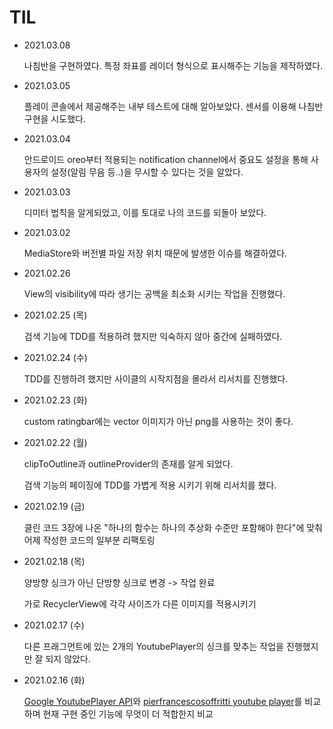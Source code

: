 # TIL

- 2021.03.08

  나침반을 구현하였다. 특정 좌표를 레이더 형식으로 표시해주는 기능을 제작하였다.

- 2021.03.05
  
  플레이 콘솔에서 제공해주는 내부 테스트에 대해 알아보았다. 센서를 이용해 나침반 구현을 시도했다.
  
- 2021.03.04

  안드로이드 oreo부터 적용되는 notification channel에서 중요도 설정을 통해 사용자의 설정(알림 무음 등..)을 무시할 수 있다는 것을 알았다.

- 2021.03.03

  디미터 법칙을 알게되었고, 이를 토대로 나의 코드를 되돌아 보았다.

- 2021.03.02

  MediaStore와 버전별 파일 저장 위치 때문에 발생한 이슈를 해결하였다.

- 2021.02.26

  View의 visibility에 따라 생기는 공백을 최소화 시키는 작업을 진행했다.

- 2021.02.25 (목)

  검색 기능에 TDD를 적용하려 했지만 익숙하지 않아 중간에 실패하였다.

- 2021.02.24 (수)

  TDD를 진행하려 했지만 사이클의 시작지점을 몰라서 리서치를 진행했다.

- 2021.02.23 (화)

  custom ratingbar에는 vector 이미지가 아닌 png를 사용하는 것이 좋다.

- 2021.02.22 (월)

  clipToOutline과 outlineProvider의 존재를 알게 되었다.
  
  검색 기능의 페이징에 TDD를 가볍게 적용 시키기 위해 리서치를 했다.

- 2021.02.19 (금)

  클린 코드 3장에 나온 "하나의 함수는 하나의 추상화 수준만 포함해야 한다"에 맞춰 어제 작성한 코드의 일부분 리팩토링

- 2021.02.18 (목)
  
  양방향 싱크가 아닌 단방향 싱크로 변경 -> 작업 완료
  
  가로 RecyclerView에 각각 사이즈가 다른 이미지를 적용시키기

- 2021.02.17 (수)

  다른 프래그먼트에 있는 2개의 YoutubePlayer의 싱크를 맞추는 작업을 진행했지만 잘 되지 않았다.

- 2021.02.16 (화)

  [Google YoutubePlayer API](https://developers.google.com/youtube/android/player/reference/com/google/android/youtube/player/YouTubePlayer?hl=ko)와  [pierfrancescosoffritti youtube player](https://github.com/PierfrancescoSoffritti/android-youtube-player)를 비교하며 현재 구현 중인 기능에 무엇이 더 적합한지 비교
